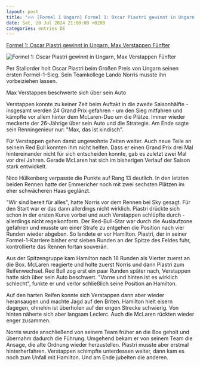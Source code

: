 ```yaml
---
layout: post
title: "🔥🔥 [Formel 1 Ungarn] Formel 1: Oscar Piastri gewinnt in Ungarn, Max Verstappen Fünfter"
date: Sat, 20 Jul 2024 21:00:00 +0200
categories: entries DE
---
```

[Formel 1: Oscar Piastri gewinnt in Ungarn, Max Verstappen Fünfter](https://www.spox.com/de/sport/formel1/2407/Artikel/f1-das-rennen-beim-gp-von-ungarn-heute-im-liveticker.html)

![Formel 1: Oscar Piastri gewinnt in Ungarn, Max Verstappen Fünfter](https://www.spox.com/de/sport/formel1/2407/Bilder/Norris-1920.jpg)

Per Stallorder holt Oscar Piastri beim Großen Preis von Ungarn seinen ersten Formel-1-Sieg. Sein Teamkollege Lando Norris musste ihn vorbeiziehen lassen.

Max Verstappen beschwerte sich über sein Auto

Verstappen konnte zu keiner Zeit beim Auftakt in die zweite Saisonhälfte - insgesamt werden 24 Grand Prix gefahren - um den Sieg mitfahren und kämpfte vor allem hinter dem McLaren-Duo um die Plätze. Immer wieder meckerte der 26-Jährige über sein Auto und die Strategie. Am Ende sagte sein Renningenieur nur: "Max, das ist kindisch".

Für Verstappen gehen damit ungewohnte Zeiten weiter. Auch neue Teile an seinem Red Bull konnten ihm nicht helfen. Dass er einen Grand Prix drei Mal hintereinander nicht für sich entscheiden konnte, gab es zuletzt zwei Mal vor drei Jahren. Gerade McLaren hat sich im bisherigen Verlauf der Saison stark entwickelt.

Nico Hülkenberg verpasste die Punkte auf Rang 13 deutlich. In den letzten beiden Rennen hatte der Emmericher noch mit zwei sechsten Plätzen im eher schwächeren Haas geglänzt.

"Wir sind bereit für alles", hatte Norris vor dem Rennen bei Sky gesagt. Für den Start war er das dann allerdings nicht wirklich. Piastri drückte sich schon in der ersten Kurve vorbei und auch Verstappen schlüpfte durch - allerdings nicht regelkonform. Der Red-Bull-Star war durch die Auslaufzone gefahren und musste um einer Strafe zu entgehen die Position nach vier Runden wieder abgeben. So landete er vor Hamilton. Piastri, der in seiner Formel-1-Karriere bisher erst sieben Runden an der Spitze des Feldes fuhr, kontrollierte das Rennen fortan souverän.

Aus der Spitzengruppe kam Hamilton nach 16 Runden als Vierter zuerst an die Box. McLaren reagierte und holte zuerst Norris und dann Piastri zum Reifenwechsel. Red Bull zog erst ein paar Runden später nach, Verstappen hatte sich über sein Auto beschwert. "Vorne und hinten ist es wirklich schlecht", funkte er und verlor schließlich seine Position an Hamilton.

Auf den harten Reifen konnte sich Verstappen dann aber wieder heransaugen und machte Jagd auf den Briten. Hamilton hielt eisern dagegen, ohnehin ist überholen auf der engen Strecke schwierig. Von hinten näherte sich aber langsam Leclerc. Auch die McLaren rückten wieder enger zusammen.

Norris wurde anschließend von seinem Team früher an die Box geholt und übernahm dadurch die Führung. Umgehend bekam er von seinem Team die Ansage, die alte Ordnung wieder herzustellen. Piastri musste aber erstmal hinterherfahren. Verstappen schimpfte unterdessen weiter, dann kam es noch zum Unfall mit Hamilton. Und am Ende jubelten die anderen.


